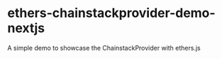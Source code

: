 # ethers-chainstackprovider-demo-nextjs
 A simple demo to showcase the ChainstackProvider with ethers.js
